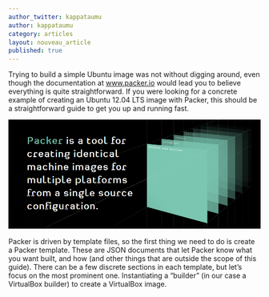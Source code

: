 ```yaml
---
author_twitter: kappataumu
author: kappataumu
category: articles
layout: nouveau_article
published: true
---
```


Trying to build a simple Ubuntu image was not without digging around, even though the documentation at www.packer.io would lead you to believe everything is quite straightforward. If you were looking for a concrete example of creating an Ubuntu 12.04 LTS image with Packer, this should be a straightforward guide to get you up and running fast.

![packer_splash.jpg](/_posts/packer_splash.jpg)

Packer is driven by template files, so the first thing we need to do is create a Packer template. These are JSON documents that let Packer know what you want built, and how (and other things that are outside the scope of this guide). There can be a few discrete sections in each template, but let’s focus on the most prominent one. Instantiating a “builder” (in our case a VirtualBox builder) to create a VirtualBox image.
